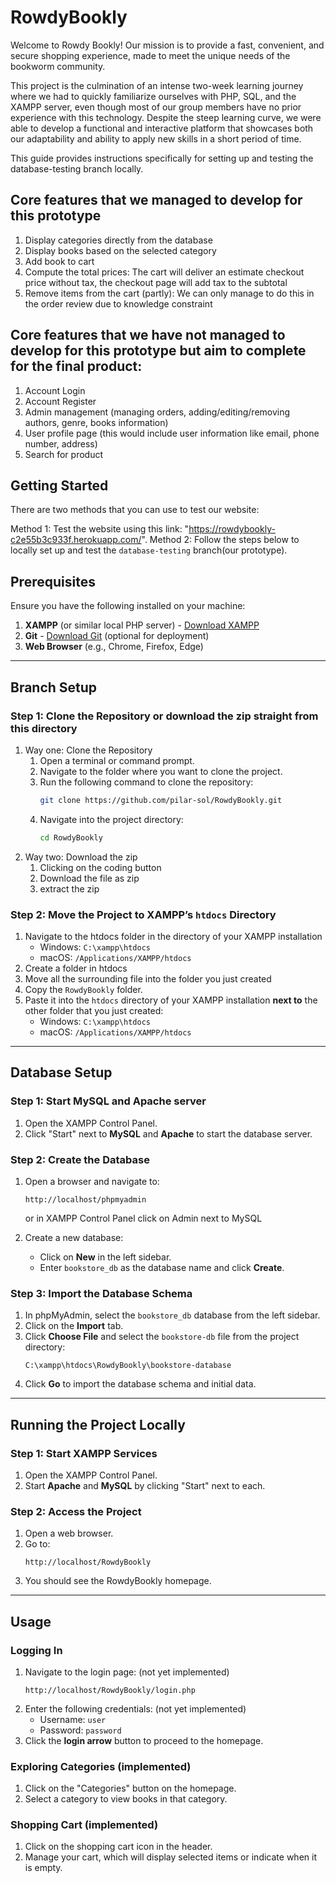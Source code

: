 # RowdyBookly

Welcome to Rowdy Bookly! Our mission is to provide a fast, convenient, and secure shopping experience, made to meet the unique needs of the bookworm community. 

This project is the culmination of an intense two-week learning journey where we had to quickly familiarize ourselves with PHP, SQL, and the XAMPP server, even though most of our group members have no prior experience with this technology. Despite the steep learning curve, we were able to develop a functional and interactive platform that showcases both our adaptability and ability to apply new skills in a short period of time.

This guide provides instructions specifically for setting up and testing the database-testing branch locally.
## Core features that we managed to develop for this prototype
1. Display categories directly from the database
2. Display books based on the selected category
3. Add book to cart
4. Compute the total prices: The cart will deliver an estimate checkout price without tax, the checkout page will add tax to the subtotal
5. Remove items from the cart (partly): We can only manage to do this in the order review due to knowledge constraint
## Core features that we have not managed to develop for this prototype but aim to complete for the final product:
1. Account Login
2. Account Register
3. Admin management (managing orders, adding/editing/removing authors, genre, books information)
4. User profile page (this would include user information like email, phone number, address)
5. Search for product 

## Getting Started
There are two methods that you can use to test our website:

Method 1: Test the website using this link: "https://rowdybookly-c2e55b3c933f.herokuapp.com/".
Method 2: Follow the steps below to locally set up and test the `database-testing` branch(our prototype).



## Prerequisites

Ensure you have the following installed on your machine:
1. **XAMPP** (or similar local PHP server) - [Download XAMPP](https://www.apachefriends.org/index.html)
2. **Git** - [Download Git](https://git-scm.com/) (optional for deployment)
3. **Web Browser** (e.g., Chrome, Firefox, Edge)

---

## Branch Setup

### Step 1: Clone the Repository or download the zip straight from this directory
1. Way one: Clone the Repository
   1. Open a terminal or command prompt.
   2. Navigate to the folder where you want to clone the project.
   3. Run the following command to clone the repository:
      ```bash
      git clone https://github.com/pilar-sol/RowdyBookly.git
      ```
   4. Navigate into the project directory:
      ```bash
      cd RowdyBookly
      ```
2. Way two: Download the zip
   1. Clicking on the coding button
   2. Download the file as zip
   3. extract the zip

### Step 2: Move the Project to XAMPP’s `htdocs` Directory
1. Navigate to the htdocs folder in the directory of your XAMPP installation
   - Windows: `C:\xampp\htdocs`
   - macOS: `/Applications/XAMPP/htdocs`
3. Create a folder in htdocs
4. Move all the surrounding file into the folder you just created
6. Copy the `RowdyBookly` folder.
7. Paste it into the `htdocs` directory of your XAMPP installation **next to** the other folder that you just created:
   - Windows: `C:\xampp\htdocs`
   - macOS: `/Applications/XAMPP/htdocs`

---

## Database Setup

### Step 1: Start MySQL and Apache server
1. Open the XAMPP Control Panel.
2. Click "Start" next to **MySQL** and **Apache** to start the database server.

### Step 2: Create the Database
1. Open a browser and navigate to:
   ```
   http://localhost/phpmyadmin
   ```
   or in XAMPP Control Panel click on Admin next to MySQL
   
3. Create a new database:
   - Click on **New** in the left sidebar.
   - Enter `bookstore_db` as the database name and click **Create**.

### Step 3: Import the Database Schema
1. In phpMyAdmin, select the `bookstore_db` database from the left sidebar.
2. Click on the **Import** tab.
3. Click **Choose File** and select the `bookstore-db` file from the project directory:
   ```
   C:\xampp\htdocs\RowdyBookly\bookstore-database
   ```
4. Click **Go** to import the database schema and initial data.

---

## Running the Project Locally

### Step 1: Start XAMPP Services
1. Open the XAMPP Control Panel.
2. Start **Apache** and **MySQL** by clicking "Start" next to each.

### Step 2: Access the Project
1. Open a web browser.
2. Go to:
   ```
   http://localhost/RowdyBookly
   ```
3. You should see the RowdyBookly homepage.

---

## Usage

### Logging In
1. Navigate to the login page: (not yet implemented)
   ```
   http://localhost/RowdyBookly/login.php
   ```
2. Enter the following credentials: (not yet implemented)
   - Username: `user`
   - Password: `password`
3. Click the **login arrow** button to proceed to the homepage.

### Exploring Categories (implemented)
1. Click on the "Categories" button on the homepage.
2. Select a category to view books in that category.

### Shopping Cart (implemented)
1. Click on the shopping cart icon in the header.
2. Manage your cart, which will display selected items or indicate when it is empty.

